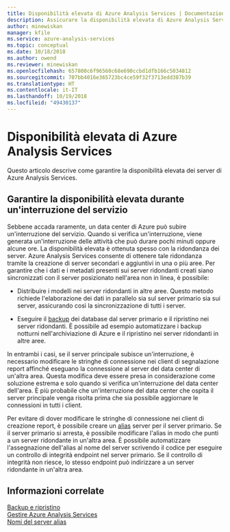 ```yaml
---
title: Disponibilità elevata di Azure Analysis Services | Documentazione Microsoft
description: Assicurare la disponibilità elevata di Azure Analysis Services.
author: minewiskan
manager: kfile
ms.service: azure-analysis-services
ms.topic: conceptual
ms.date: 10/18/2018
ms.author: owend
ms.reviewer: minewiskan
ms.openlocfilehash: 657800c6f96560c68e690ccbd1dfb166c5034812
ms.sourcegitcommit: 707bb4016e365723bc4ce59f32f3713edd387b39
ms.translationtype: HT
ms.contentlocale: it-IT
ms.lasthandoff: 10/19/2018
ms.locfileid: "49430137"
---
```

# <a name="analysis-services-high-availability"></a>Disponibilità elevata di Azure Analysis Services
Questo articolo descrive come garantire la disponibilità elevata dei server di Azure Analysis Services. 


## <a name="assuring-high-availability-during-a-service-disruption"></a>Garantire la disponibilità elevata durante un'interruzione del servizio
Sebbene accada raramente, un data center di Azure può subire un'interruzione del servizio. Quando si verifica un'interruzione, viene generata un'interruzione delle attività che può durare pochi minuti oppure alcune ore. La disponibilità elevata è ottenuta spesso con la ridondanza dei server. Azure Analysis Services consente di ottenere tale ridondanza tramite la creazione di server secondari e aggiuntivi in una o più aree. Per garantire che i dati e i metadati presenti sui server ridondanti creati siano sincronizzati con il server posizionato nell'area non in linea, è possibile:

* Distribuire i modelli nei server ridondanti in altre aree. Questo metodo richiede l'elaborazione dei dati in parallelo sia sul server primario sia sui server, assicurando così la sincronizzazione di tutti i server.

* Eseguire il [backup](analysis-services-backup.md) dei database dal server primario e il ripristino nei server ridondanti. È possibile ad esempio automatizzare i backup notturni nell'archiviazione di Azure e il ripristino nei server ridondanti in altre aree. 

In entrambi i casi, se il server principale subisce un'interruzione, è necessario modificare le stringhe di connessione nei client di segnalazione report affinché eseguano la connessione al server del data center di un'altra area. Questa modifica deve essere presa in considerazione come soluzione estrema e solo quando si verifica un'interruzione del data center dell'area. È più probabile che un'interruzione del data center che ospita il server principale venga risolta prima che sia possibile aggiornare le connessioni in tutti i client. 

Per evitare di dover modificare le stringhe di connessione nei client di creazione report, è possibile creare un [alias](analysis-services-server-alias.md) server per il server primario. Se il server primario si arresta, è possibile modificare l'alias in modo che punti a un server ridondante in un'altra area. È possibile automatizzare l'assegnazione dell'alias al nome del server scrivendo il codice per eseguire un controllo di integrità endpoint nel server primario. Se il controllo di integrità non riesce, lo stesso endpoint può indirizzare a un server ridondante in un'altra area. 

## <a name="related-information"></a>Informazioni correlate
[Backup e ripristino](analysis-services-backup.md)   
[Gestire Azure Analysis Services](analysis-services-manage.md)   
[Nomi del server alias](analysis-services-server-alias.md) 

